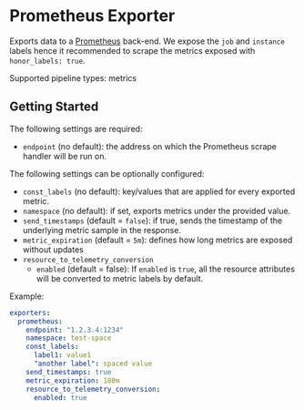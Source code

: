 # Prometheus Exporter

Exports data to a [Prometheus](https://prometheus.io/) back-end. We expose the `job` and `instance` labels hence it recommended to
scrape the metrics exposed with `honor_labels: true`.

Supported pipeline types: metrics

## Getting Started

The following settings are required:

- `endpoint` (no default): the address on which the Prometheus scrape handler will be run on.

The following settings can be optionally configured:

- `const_labels` (no default): key/values that are applied for every exported metric.
- `namespace` (no default): if set, exports metrics under the provided value.
- `send_timestamps` (default = `false`): if true, sends the timestamp of the underlying
  metric sample in the response.
- `metric_expiration` (default = `5m`): defines how long metrics are exposed without updates
- `resource_to_telemetry_conversion`
  - `enabled` (default = false): If `enabled` is `true`, all the resource attributes will be converted to metric labels by default.

Example:

```yaml
exporters:
  prometheus:
    endpoint: "1.2.3.4:1234"
    namespace: test-space
    const_labels:
      label1: value1
      "another label": spaced value
    send_timestamps: true
    metric_expiration: 180m
    resource_to_telemetry_conversion:
      enabled: true
```
